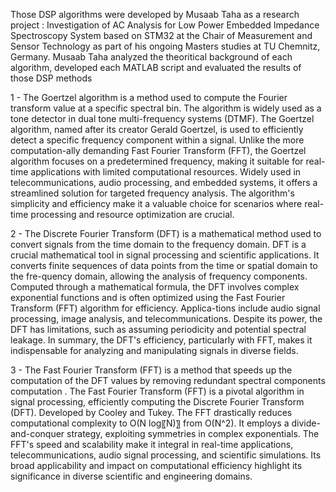 Those DSP algorithms were developed by Musaab Taha as a research project : Investigation of AC Analysis for Low Power Embedded Impedance Spectroscopy System based on STM32 at the Chair of Measurement and Sensor Technology
as part of his ongoing Masters studies at TU Chemnitz, Germany. 
Musaab Taha analyzed the theoritical background of each algorithm, developed each MATLAB script and evaluated the results of those DSP methods

1 - The Goertzel algorithm is a method used to compute the Fourier transform value at a specific spectral bin.
The algorithm is widely used as a tone detector in dual tone multi-frequency systems (DTMF).
The Goertzel algorithm, named after its creator Gerald Goertzel, is used to efficiently detect a specific frequency component within a signal.
Unlike the more computation-ally demanding Fast Fourier Transform (FFT), the Goertzel algorithm focuses on a predetermined frequency,
making it suitable for real-time applications with limited computational resources. Widely used in telecommunications, audio processing, and embedded systems, 
it offers a streamlined solution for targeted frequency analysis. The algorithm's simplicity and efficiency make it a valuable choice for scenarios where real-time 
processing and resource optimization are crucial. 

2 - The Discrete Fourier Transform (DFT) is a mathematical method used to convert signals from the time domain to the frequency domain.
DFT is a crucial mathematical tool in signal processing and scientific applications. It converts finite sequences of data points from the time or spatial domain to the fre-quency domain, allowing the analysis of frequency components. Computed through a mathematical formula, the DFT involves complex exponential functions and is often optimized using the Fast Fourier Transform (FFT) algorithm for efficiency. Applica-tions include audio signal processing, image analysis, and telecommunications. Despite its power, the DFT has limitations, such as assuming periodicity and potential spectral leakage. In summary, the DFT's efficiency, particularly with FFT, makes it indispensable for analyzing and manipulating signals in diverse fields.


3 - The Fast Fourier Transform (FFT) is a method that speeds up the computation of the DFT values by removing redundant spectral components computation .
The Fast Fourier Transform (FFT) is a pivotal algorithm in signal processing, efficiently computing the Discrete Fourier Transform (DFT). Developed by Cooley and Tukey. The FFT drastically reduces computational complexity to O(N log⁡〖N)〗 from O(N^2). It employs a divide-and-conquer strategy, exploiting symmetries in complex exponentials. The FFT's speed and scalability make it integral in real-time applications, telecommunications, audio signal processing, and scientific simulations. Its broad applicability and impact on computational efficiency highlight its significance in diverse scientific and engineering domains. 
